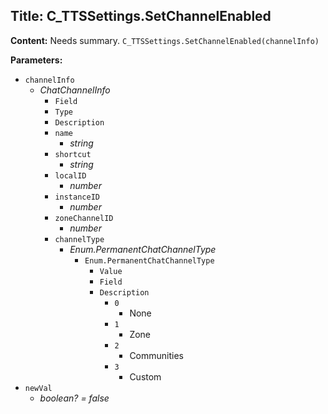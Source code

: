 ## Title: C_TTSSettings.SetChannelEnabled

**Content:**
Needs summary.
`C_TTSSettings.SetChannelEnabled(channelInfo)`

**Parameters:**
- `channelInfo`
  - *ChatChannelInfo*
    - `Field`
    - `Type`
    - `Description`
    - `name`
      - *string*
    - `shortcut`
      - *string*
    - `localID`
      - *number*
    - `instanceID`
      - *number*
    - `zoneChannelID`
      - *number*
    - `channelType`
      - *Enum.PermanentChatChannelType*
        - `Enum.PermanentChatChannelType`
          - `Value`
          - `Field`
          - `Description`
            - `0`
              - None
            - `1`
              - Zone
            - `2`
              - Communities
            - `3`
              - Custom
- `newVal`
  - *boolean? = false*